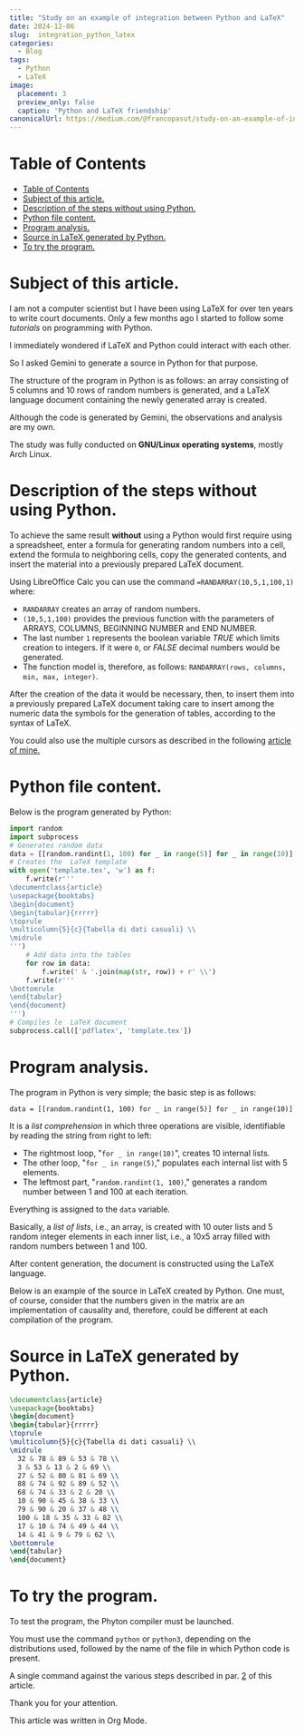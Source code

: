 ```yaml
---
title: "Study on an example of integration between Python and LaTeX"
date: 2024-12-06
slug:  integration_python_latex
categories:
  - Blog
tags:
  - Python
  - LaTeX
image:
  placement: 3
  preview_only: false 
  caption: 'Python and LaTeX friendship'
canonicalUrl: https://medium.com/@francopasut/study-on-an-example-of-integration-between-python-and-latex-168e7a150be6
---
```


# Table of Contents

- [Table of Contents](#table-of-contents)
- [Subject of this article.](#subject-of-this-article)
- [ Description of the steps without using Python.](#-description-of-the-steps-without-using-python)
- [Python file content.](#python-file-content)
- [Program analysis.](#program-analysis)
- [Source in LaTeX generated by Python.](#source-in-latex-generated-by-python)
- [To try the program.](#to-try-the-program)



<a id="org11b94b5"></a>

# Subject of this article.

I am not a computer scientist but I have been using LaTeX for over ten years to write court documents.  Only a few months ago I started to follow some *tutorials* on programming with Python.

I immediately wondered if LaTeX and Python could interact with each other.

So I asked Gemini to generate a source in Python for that purpose.

The structure of the program in Python is as follows: an array consisting of 5 columns and 10 rows of random numbers is generated, and a LaTeX language document containing the newly generated array is created.

Although the code is generated by Gemini, the observations and analysis are my own.

The study was fully conducted on **GNU/Linux operating systems**, mostly Arch Linux.


<a id="without-python"></a>

# <a id="orgf0df6ba"></a> Description of the steps without using Python.

To achieve the same result **without** using a Python would first require using a spreadsheet, enter a formula for generating random numbers into a cell, extend the formula to neighboring cells, copy the generated contents, and insert the material into a previously prepared LaTeX document.

Using LibreOffice Calc you can use the command `=RANDARRAY(10,5,1,100,1)` where:

-   `RANDARRAY` creates an array of random numbers.
-   `(10,5,1,100)` provides the previous function with the parameters of ARRAYS, COLUMNS, BEGINNING NUMBER and END NUMBER.
-   The last number `1` represents the boolean variable *TRUE* which limits creation to integers. If it were `0`, or *FALSE* decimal numbers would be generated.
-   The function model is, therefore, as follows: `RANDARRAY(rows, columns, min, max, integer)`.

After the creation of the data it would be necessary, then, to insert them into a previously prepared LaTeX document taking care to insert among the numeric data the symbols for the generation of tables, according to the syntax of LaTeX.

You could also use the multiple cursors as described in the following [article of mine.](https://medium.com/@francopasut/vim-sublime-text-visual-studio-code-and-the-multiple-cursors-9cb28f565597)


<a id="orgdf78e6f"></a>

# Python file content.

Below is the program generated by Python:

``` python
import random
import subprocess
# Generates random data
data = [[random.randint(1, 100) for _ in range(5)] for _ in range(10)]
# Creates the  LaTeX template
with open('template.tex', 'w') as f:
    f.write(r'''
\documentclass{article}
\usepackage{booktabs}
\begin{document}
\begin{tabular}{rrrrr}
\toprule
\multicolumn{5}{c}{Tabella di dati casuali} \\
\midrule
''')
    # Add data into the tables
    for row in data:
        f.write(' & '.join(map(str, row)) + r' \\')
    f.write(r'''
\bottomrule
\end{tabular}
\end{document}
''')
# Compiles le  LaTeX document
subprocess.call(['pdflatex', 'template.tex'])
```



<a id="orgbc3583f"></a>

# Program analysis.

The program in Python is very simple; the basic step is as follows:

    data = [[random.randint(1, 100) for _ in range(5)] for _ in range(10)]

It is a *list comprehension* in which three operations are visible, identifiable by reading the string from right to left:

-   The rightmost loop, "`for _ in range(10)`", creates 10 internal lists.
-   The other loop, "`for _ in range(5)`," populates each internal list with 5 elements.
-   The leftmost part, "`random.randint(1, 100)`," generates a random number between 1 and 100 at each iteration.

Everything is assigned to the `data` variable.

Basically, a *list of lists*, i.e., an array, is created with 10 outer lists and 5 random integer elements in each inner list, i.e., a 10x5 array filled with random numbers between 1 and 100.

After content generation, the document is constructed using the LaTeX language.

Below is an example of the source in LaTeX created by Python. One must, of course, consider that the numbers given in the matrix are an implementation of causality and, therefore, could be different at each compilation of the program.


<a id="orgd81382d"></a>

# Source in LaTeX generated by Python.

``` latex
\documentclass{article}
\usepackage{booktabs}
\begin{document}
\begin{tabular}{rrrrr}
\toprule
\multicolumn{5}{c}{Tabella di dati casuali} \\
\midrule
  32 & 78 & 89 & 53 & 78 \\
  3 & 53 & 13 & 2 & 69 \\
  27 & 52 & 80 & 81 & 69 \\
  88 & 74 & 92 & 89 & 52 \\
  68 & 74 & 33 & 2 & 20 \\
  10 & 90 & 45 & 38 & 33 \\
  79 & 90 & 20 & 37 & 48 \\
  100 & 18 & 35 & 33 & 82 \\
  17 & 10 & 74 & 49 & 44 \\
  14 & 41 & 9 & 79 & 62 \\
\bottomrule
\end{tabular}
\end{document}
```



<a id="orgd9bffd4"></a>

# To try the program.

To test the program, the Phyton compiler must be launched.

You must use the command `python` or `python3`, depending on the distributions used, followed by the name of the file in which Python code is present.

A single command against the various steps described in par.
[2](#orgf0df6ba) of this article.

Thank you for your attention.

This article was written in Org Mode.
